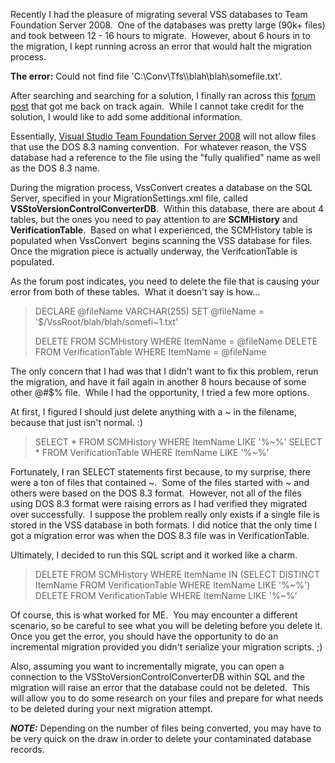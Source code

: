 
Recently I had the pleasure of migrating several VSS databases to Team Foundation Server 2008.  One of the databases was pretty large (90k+ files) and took between 12 - 16 hours to migrate.  However, about 6 hours in to the migration, I kept running across an error that would halt the migration process.

**The error:** Could not find file 'C:\\Conv\\Tfs\\<TeamProjectName>\\blah\\blah\\somefile.txt'.

After searching and searching for a solution, I finally ran across this [forum post](https://social.msdn.microsoft.com/Forums/en-US/tfsversioncontrol/thread/60803fbb-33bc-4983-8b03-6c6ff901e5af/) that got me back on track again.  While I cannot take credit for the solution, I would like to add some additional information.

Essentially, [Visual Studio Team Foundation Server 2008](https://msdn.microsoft.com/en-us/tfs2008/default.aspx) will not allow files that use the DOS 8.3 naming convention.  For whatever reason, the VSS database had a reference to the file using the "fully qualified" name as well as the DOS 8.3 name.

During the migration process, VssConvert creates a database on the SQL Server, specified in your MigrationSettings.xml file, called **VSStoVersionControlConverterDB**.  Within this database, there are about 4 tables, but the ones you need to pay attention to are **SCMHistory** and **VerificationTable**.  Based on what I experienced, the SCMHistory table is populated when VssConvert  begins scanning the VSS database for files.  Once the migration piece is actually underway, the VerifcationTable is populated.

As the forum post indicates, you need to delete the file that is causing your error from both of these tables.  What it doesn't say is how...

> DECLARE @fileName VARCHAR(255) SET @fileName = '$/VssRoot/blah/blah/somefi~1.txt'
> 
> DELETE FROM SCMHistory WHERE ItemName = @fileName DELETE FROM VerificationTable WHERE ItemName = @fileName

The only concern that I had was that I didn't want to fix this problem, rerun the migration, and have it fail again in another 8 hours because of some other @#$% file.  While I had the opportunity, I tried a few more options.

At first, I figured I should just delete anything with a ~ in the filename, because that just isn't normal. :)

> SELECT \* FROM SCMHistory WHERE ItemName LIKE '%~%' SELECT \* FROM VerificationTable WHERE ItemName LIKE '%~%'

Fortunately, I ran SELECT statements first because, to my surprise, there were a ton of files that contained ~.  Some of the files started with ~ and others were based on the DOS 8.3 format.  However, not all of the files using DOS 8.3 format were raising errors as I had verified they migrated over successfully.  I suppose the problem really only exists if a single file is stored in the VSS database in both formats. I did notice that the only time I got a migration error was when the DOS 8.3 file was in VerificationTable.

Ultimately, I decided to run this SQL script and it worked like a charm.

> DELETE FROM SCMHistory WHERE ItemName IN (SELECT DISTINCT ItemName FROM VerificationTable WHERE ItemName LIKE '%~%') DELETE FROM VerificationTable WHERE ItemName LIKE '%~%'

Of course, this is what worked for ME.  You may encounter a different scenario, so be careful to see what you will be deleting before you delete it.  Once you get the error, you should have the opportunity to do an incremental migration provided you didn't serialize your migration scripts. ;)

Also, assuming you want to incrementally migrate, you can open a connection to the VSStoVersionControlConverterDB within SQL and the migration will raise an error that the database could not be deleted.  This will allow you to do some research on your files and prepare for what needs to be deleted during your next migration attempt.

**_NOTE:_** Depending on the number of files being converted, you may have to be very quick on the draw in order to delete your contaminated database records.
